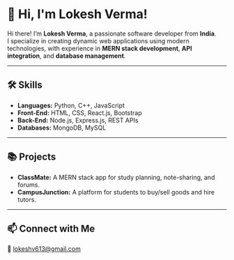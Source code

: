 # 👋 Hi, I'm Lokesh Verma!  

Hi there! I’m **Lokesh Verma**, a passionate software developer from **India**.  
I specialize in creating dynamic web applications using modern technologies, with experience in **MERN stack development**, **API integration**, and **database management**.  

---

## 🛠️ Skills  

- **Languages:** Python, C++, JavaScript  
- **Front-End:** HTML, CSS, React.js, Bootstrap  
- **Back-End:** Node.js, Express.js, REST APIs  
- **Databases:** MongoDB, MySQL  

---

## 📚 Projects  

- **ClassMate:** A MERN stack app for study planning, note-sharing, and forums.  
- **CampusJunction:** A platform for students to buy/sell goods and hire tutors.  

---

## 📫 Connect with Me  

📧 [lokeshv613@gmail.com](mailto:lokeshv613@gmail.com)  
